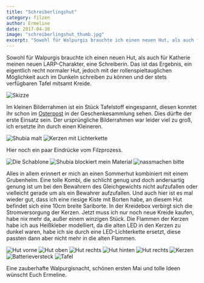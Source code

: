 ```yaml
---
title: "Schreiberlingshut"
category: filzen
author: Ermeline
date: 2017-04-30
image: "schreiberlingshut_thumb.jpg"
excerpt: "Sowohl für Walpurgis brauchte ich einen neuen Hut, als auch für meinen neuen LARP-Charakter."
---
```


Sowohl für Walpurgis brauchte ich einen neuen Hut, als auch für Katherie meinen neuen LARP-Charakter, eine Schreiberin. Das ist das Ergebnis, ein eigentlich recht normaler Hut, jedoch mit der rollenspieltauglichen Möglichkeit auch im Dunkeln schreiben zu können und der stets verfügbaren Tafel mitsamt Kreide.

![Skizze](_1050549.JPG)

Im kleinen Bilderrahmen ist ein Stück Tafelstoff eingespannt, diesen konntet ihr schon im [Osterpost](/2017/04/osterfilzen/) in der Geschenkesammlung sehen. Dies dürfte der erste Einsatz sein. Der ursprüngliche Bilderrahmen war leider viel zu groß, ich ersetzte ihn durch einen Kleineren.

![Shubia malt](_1050535.JPG)
![Kerzen mit Lichterkette](_1050546.JPG)

Hier noch ein paar Eindrücke vom Filzprozess.

![Die Schablone](_1050550.JPG)
![Shubia blockiert mein Material](_1050557.JPG)
![nassmachen bitte](_1050560.JPG)

Alles in allem erinnert er mich an einen Sommerhut kombiniert mit einem Grubenhelm. Eine tolle Kombi, die schlicht genug und doch andersartig genung ist um bei den Bewahrern des Gleichgewichts nicht aufzufallen oder vielleicht gerade um als ein Bewahrer aufzufallen. Und auch hier ist es mal wieder gut, dass ich eine riesige Kiste mit Borten habe, an diesem Hut befindet sich eine 10cm breite Sariborte. In der Kreidebox verbirgt sich die Stromversorgung der Kerzen. Jetzt muss ich nur noch neue Kreide kaufen, habe nix mehr da, außer einem winzigen Stück. Die Flammen der Kerzen habe ich aus Heißkleber modelliert, da die alten LED in den Kerzen zu dunkel waren, habe ich sie durch eine LED-Lichterkette ersetzt, diese passten dann aber nicht mehr in die alten Flammen.

![Hut vorne](_1050561.JPG)
![Hut oben](_1050570.JPG)
![Hut rechts](_1050566.JPG)
![Hut hinten](_1050567.JPG)
![Hut rechts](_1050568.JPG)
![Kerzen](_1050563.JPG)
![Batterieversteck](_1050571.JPG)
![Tafel](_1050564.JPG)

Eine zauberhafte Walpurgisnacht, schönen ersten Mai und tolle Ideen wünscht Euch Ermeline.
